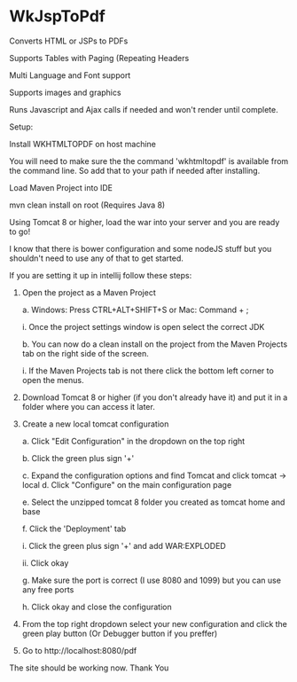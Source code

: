 # WkJspToPdf
Converts HTML or JSPs to PDFs

Supports Tables with Paging (Repeating Headers

Multi Language and Font support

Supports images and graphics

Runs Javascript and Ajax calls if needed and won't render until complete.

Setup:

Install WKHTMLTOPDF on host machine

You will need to make sure the the command 'wkhtmltopdf' is available from the command line. So add that to your path if needed after installing. 

Load Maven Project into IDE

mvn clean install on root (Requires Java 8)

Using Tomcat 8 or higher, load the war into your server and you are ready to go!

I know that there is bower configuration and some nodeJS stuff but you shouldn't need to use any of that to get started. 

If you are setting it up in intellij follow these steps: 

1. Open the project as a Maven Project

	a. Windows: Press CTRL+ALT+SHIFT+S or Mac: Command + ;

	  i. Once the project settings window is open select the correct JDK

	b. You can now do a clean install on the project from the Maven Projects tab on the right side of the screen.

	  i. If the Maven Projects tab is not there click the bottom left corner to open the menus.

2. Download Tomcat 8 or higher (if you don't already have it) and put it in a folder where you can access it later.

3. Create a new local tomcat configuration

	a. Click "Edit Configuration" in the dropdown on the top right

	b. Click the green plus sign '+'


	c. Expand the configuration options and find Tomcat and click tomcat -> local
	d. Click "Configure" on the main configuration page

	e. Select the unzipped tomcat 8 folder you created as tomcat home and base

	f. Click the 'Deployment' tab

	  i. Click the green plus sign '+' and add WAR:EXPLODED

	  ii. Click okay

	g. Make sure the port is correct (I use 8080 and 1099) but you can use any free ports

	h. Click okay and close the configuration

4. From the top right dropdown select your new configuration and click the green play button (Or Debugger button if you preffer)

5. Go to http://localhost:8080/pdf


The site should be working now. Thank You

